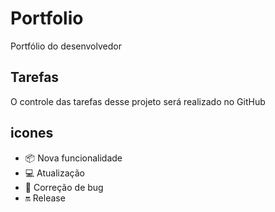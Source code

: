 # Portfolio

Portfólio do desenvolvedor

## Tarefas 

O controle das tarefas desse projeto será realizado no GitHub

## icones

- :package: Nova funcionalidade
- :computer: Atualização
- :arrows_counterclockwise: Correção de bug
- :on: Release